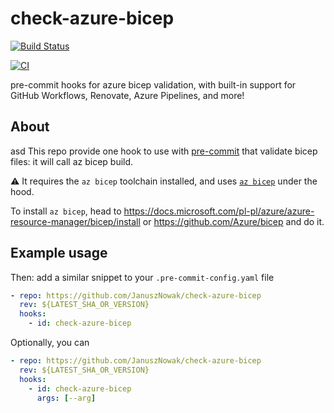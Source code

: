 # check-azure-bicep
[![Build Status](https://dev.azure.com/Azure4DevOps/Azure4DevOps/_apis/build/status/Azure4DevOps.check-azure-bicep-ci?branchName=master)](https://dev.azure.com/Azure4DevOps/Azure4DevOps/_build/latest?definitionId=2&branchName=master)

[![CI](https://github.com/Azure4DevOps/check-azure-bicep/actions/workflows/github-action-ci.yml/badge.svg)](https://github.com/Azure4DevOps/check-azure-bicep/actions/workflows/github-action-ci.yml)

pre-commit hooks for azure bicep validation,
with built-in support for GitHub Workflows, Renovate, Azure Pipelines, and more!

## About
asd
This repo provide one hook to use with [pre-commit](https://pre-commit.com/) that validate bicep files: it will call az bicep build.

⚠️ It requires the `az bicep` toolchain installed, and uses [`az bicep`](https://github.com/Azure/bicep) under the hood.

To install `az bicep`, head to <https://docs.microsoft.com/pl-pl/azure/azure-resource-manager/bicep/install> or <https://github.com/Azure/bicep> and do it.

## Example usage

Then: add a similar snippet to your `.pre-commit-config.yaml` file

```yaml
- repo: https://github.com/JanuszNowak/check-azure-bicep
  rev: ${LATEST_SHA_OR_VERSION}
  hooks:
    - id: check-azure-bicep
```

Optionally, you can

```yaml
- repo: https://github.com/JanuszNowak/check-azure-bicep
  rev: ${LATEST_SHA_OR_VERSION}
  hooks:
    - id: check-azure-bicep
      args: [--arg]
```
